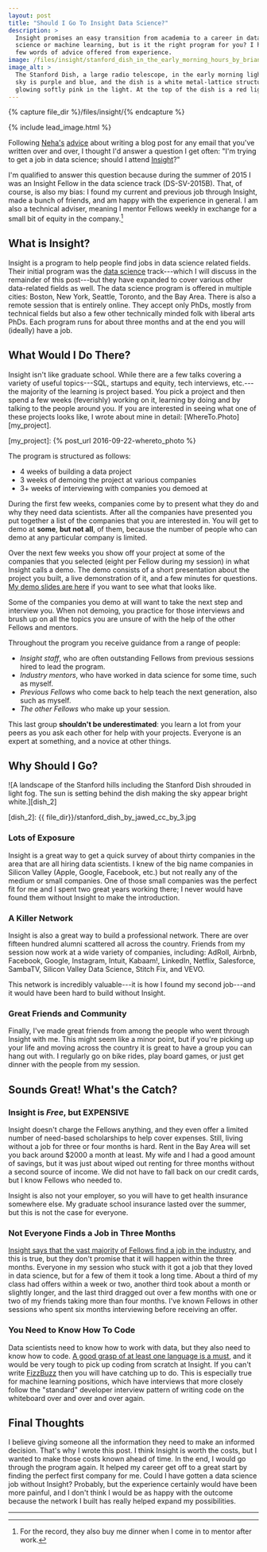 ```yaml
---
layout: post
title: "Should I Go To Insight Data Science?"
description: >
  Insight promises an easy transition from academia to a career in data
  science or machine learning, but is it the right program for you? I have a
  few words of advice offered from experience.
image: /files/insight/stanford_dish_in_the_early_morning_hours_by_brianhama_cc_by_sa_4.jpg
image_alt: >
  The Stanford Dish, a large radio telescope, in the early morning light. The
  sky is purple and blue, and the dish is a white metal-lattice structure
  glowing softly pink in the light. At the top of the dish is a red light.
---
```


{% capture file_dir %}/files/insight/{% endcapture %}

{% include lead_image.html %}

Following [Neha's][neha] [advice][advice] about writing a blog post for any
email that you've written over and over, I thought I'd answer a question I get
often: "I'm trying to get a job in data science; should I attend
[Insight][insight]?"

[neha]: https://twitter.com/nerdneha
[advice]: https://twitter.com/math_rachel/status/822958139343446016
[insight]: https://www.insightdatascience.com/

I'm qualified to answer this question because during the summer of 2015 I was
an Insight Fellow in the data science track (DS-SV-2015B). That, of course, is
also my bias: I found my current and previous job through Insight, made a
bunch of friends, and am happy with the experience in general. I am also a
technical adviser, meaning I mentor Fellows weekly in exchange for a small bit
of equity in the company.[^1]

## What is Insight?

Insight is a program to help people find jobs in data science related fields.
Their initial program was the [data science][insight] track---which I will
discuss in the remainder of this post---but they have expanded to cover
various other data-related fields as well. The data science program is offered
in multiple cities: Boston, New York, Seattle, Toronto, and the Bay Area.
There is also a remote session that is entirely online. They accept only PhDs,
mostly from technical fields but also a few other technically minded folk with
liberal arts PhDs. Each program runs for about three months and at the end you
will (ideally) have a job.

## What Would I Do There?

Insight isn't like graduate school. While there are a few talks covering a
variety of useful topics---SQL, startups and equity, tech interviews,
etc.---the majority of the learning is project based. You pick a project and
then spend a few weeks (feverishly) working on it, learning by doing and by
talking to the people around you. If you are interested in seeing what one of
these projects looks like, I wrote about mine in detail:
[WhereTo.Photo][my_project].

[my_project]: {% post_url 2016-09-22-whereto_photo %}

The program is structured as follows:

- 4 weeks of building a data project
- 3 weeks of demoing the project at various companies
- 3+ weeks of interviewing with companies you demoed at

During the first few weeks, companies come by to present what they do and why
they need data scientists. After all the companies have presented you put
together a list of the companies that you are interested in. You will get to
demo at **some**, **but not all**, of them, because the number of people who
can demo at any particular company is limited.

Over the next few weeks you show off your project at some of the companies
that you selected (eight per Fellow during my session) in what Insight calls a
demo. The demo consists of a short presentation about the project you built, a
live demonstration of it, and a few minutes for questions. [My demo slides are
here][demo] if you want to see what that looks like.

[demo]: https://docs.google.com/presentation/d/1BwKT9-hDt0jHaCS6qjVlPptYKe5CkCwQUpqdT4GI8hM/edit?usp=sharing


Some of the companies you demo at will want to take the next step and
interview you. When not demoing, you practice for those interviews and brush
up on all the topics you are unsure of with the help of the other Fellows and
mentors.

Throughout the program you receive guidance from a range of people:

- _Insight staff_, who are often outstanding Fellows from previous sessions
hired to lead the program.
- _Industry mentors_, who have worked in data science for some time, such as
myself.
- _Previous Fellows_ who come back to help teach the next generation, also
such as myself.
- _The other Fellows_ who make up your session.

This last group **shouldn't be underestimated**: you learn a lot from your
peers as you ask each other for help with your projects. Everyone is an expert
at something, and a novice at other things.

## Why Should I Go?

![A landscape of the Stanford hills including the Stanford Dish shrouded in
light fog. The sun is setting behind the dish making the sky appear bright
white.][dish_2]

[dish_2]: {{ file_dir}}/stanford_dish_by_jawed_cc_by_3.jpg

### Lots of Exposure

Insight is a great way to get a quick survey of about thirty companies in the
area that are all hiring data scientists. I knew of the big name companies in
Silicon Valley (Apple, Google, Facebook, etc.) but not really any of the
medium or small companies. One of those small companies was the perfect fit
for me and I spent two great years working there; I never would have found
them without Insight to make the introduction.

### A Killer Network

Insight is also a great way to build a professional network. There are over 
fifteen hundred alumni scattered all across the country. Friends from my
session now work at a wide variety of companies, including:
AdRoll, 
Airbnb, 
Facebook, 
Google, 
Instagram, 
Intuit, 
Kabaam!, 
LinkedIn, 
Netflix, 
Salesforce, 
SambaTV, 
Silicon Valley Data Science, 
Stitch Fix, 
and
VEVO.

This network is incredibly valuable---it is how I found my second job---and it
would have been hard to build without Insight.

### Great Friends and Community

Finally, I've made great friends from among the people who went through
Insight with me. This might seem like a minor point, but if you're picking up
your life and moving across the country it is great to have a group you can
hang out with. I regularly go on bike rides, play board games, or just get
dinner with the people from my session.

## Sounds Great! What's the Catch?

### Insight is _Free_, but **EXPENSIVE**

Insight doesn't charge the Fellows anything, and they even offer a limited
number of need-based scholarships to help cover expenses. Still, living
without a job for three or four months is hard. Rent in the Bay Area will set
you back around $2000 a month at least. My wife and I had a good amount of
savings, but it was just about wiped out renting for three months without a
second source of income. We did not have to fall back on our credit cards, but
I know Fellows who needed to.

Insight is also not your employer, so you will have to get health insurance
somewhere else. My graduate school insurance lasted over the summer, but this
is not the case for everyone.

### Not Everyone Finds a Job in Three Months

[Insight says that the vast majority of Fellows find a job in the
industry][faq], and this is true, but they don't promise that it will happen
within the three months. Everyone in my session who stuck with it got a job
that they loved in data science, but for a few of them it took a long time.
About a third of my class had offers within a week or two, another third took
about a month or slightly longer, and the last third dragged out over a few
months with one or two of my friends taking more than four months. I've known
Fellows in other sessions who spent six months interviewing before receiving
an offer.

[faq]: https://www.insightdatascience.com/faq

### You Need to Know How To Code

Data scientists need to know how to work with data, but they also need to know
how to code. [A good grasp of at least one language is a must][prepare], and
it would be very tough to pick up coding from scratch at Insight. If you can't
write [FizzBuzz][fizz] then you will have catching up to do. This is
especially true for machine learning positions, which have interviews that
more closely follow the "standard" developer interview pattern of writing code
on the whiteboard over and over and over again.

[prepare]: https://blog.insightdatascience.com/preparing-for-the-transition-to-data-science-e9194c90b42c
[fizz]: https://imranontech.com/2007/01/24/using-fizzbuzz-to-find-developers-who-grok-coding/

## Final Thoughts

I believe giving someone all the information they need to make an informed
decision. That's why I wrote this post. I think Insight is worth the costs,
but I wanted to make those costs known ahead of time. In the end, I would go
through the program again. It helped my career get off to a great start by
finding the perfect first company for me. Could I have gotten a data science
job without Insight? Probably, but the experience certainly would have been
more painful, and I don't think I would be as happy with the outcome because
the network I built has really helped expand my possibilities.

---

[^1]: For the record, they also buy me dinner when I come in to mentor after work.
